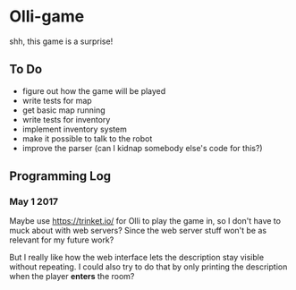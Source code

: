 # Olli-game
shh, this game is a surprise!

## To Do

* figure out how the game will be played
* write tests for map
* get basic map running
* write tests for inventory
* implement inventory system
* make it possible to talk to the robot
* improve the parser (can I kidnap somebody else's code for this?)

## Programming Log

### May 1 2017

Maybe use https://trinket.io/ for Olli to play the game in, so I don't have to muck about with web servers? Since the web server stuff won't be as relevant for my future work?

But I really like how the web interface lets the description stay visible without repeating. I could also try to do that by only printing the description when the player **enters** the room?